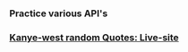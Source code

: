 ### Practice various API's


### [Kanye-west random Quotes: Live-site](https://kanye-west-api.netlify.app/)

